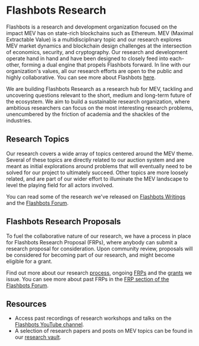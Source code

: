 # Flashbots Research

Flashbots is a research and development organization focused on the impact MEV has on state-rich blockchains such as Ethereum. MEV (Maximal Extractable Value) is a multidisciplinary topic and our research explores MEV market dynamics and blockchain design challenges at the intersection of economics, security, and cryptography. Our research and development operate hand in hand and have been designed to closely feed into each-other, forming a dual engine that propels Flashbots forward. In line with our organization's values, all our research efforts are open to the public and highly collaborative. You can see more about Flashbots [here](https://www.flashbots.net/).

We are building Flashbots Research as a research hub for MEV, tackling and uncovering questions relevant to the short, medium and long-term future of the ecosystem. We aim to build a sustainable research organization, where ambitious researchers can focus on the most interesting research problems, unencumbered by the friction of academia and the shackles of the industries.

## Research Topics
Our research covers a wide array of topics centered around the MEV theme. Several of these topics are directly related to our auction system and are meant as initial explorations around problems that will eventually need to be solved for our project to ultimately succeed. Other topics are more loosely related, and are part of our wider effort to illuminate the MEV landscape to level the playing field for all actors involved.

You can read some of the research we've released on [Flashbots Writings](https://writings.flashbots.net/research) and the [Flashbots Forum](https://collective.flashbots.net/c/research/20).

## Flashbots Research Proposals
To fuel the collaborative nature of our research, we have a process in place for Flashbots Research Proposal (FRPs), where anybody can submit a research proposal for consideration. Upon community review, proposals will be considered for becoming part of our research, and might become eligible for a grant.

Find out more about our research [process](process.md), ongoing [FRPs](FRPs/) and the [grants](grants.md) we issue. You can see more about past FRPs in the [FRP section of the Flashbots Forum](https://collective.flashbots.net/c/frp/24). 

## Resources
- Access past recordings of research workshops and talks on the [Flashbots YouTube channel](https://www.youtube.com/channel/UCclbTgsnYUy3vmrptIqCmqQ).
- A selection of research papers and posts on MEV topics can be found in our [research vault](resources.md).
